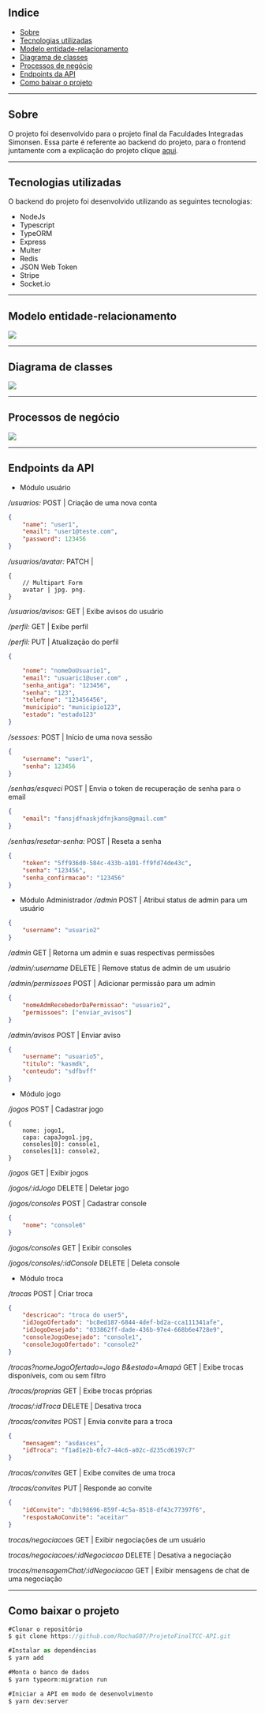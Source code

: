 ## Indice

- [Sobre](#-sobre)
- [Tecnologias utilizadas](#-tecnologias-utilizadas)
- [Modelo entidade-relacionamento](#-modelo-entidade-relacionamento)
- [Diagrama de classes](#-diagrama-de-classes)
- [Processos de negócio](#-processos-de-negócio)
- [Endpoints da API](#-endpoints-da-API)
- [Como baixar o projeto](#-como-baixar-o-projeto)

---

## Sobre

O projeto foi desenvolvido para o projeto final da Faculdades Integradas Simonsen. 
Essa parte é referente ao backend do projeto, para o frontend juntamente com a explicação do projeto clique [aqui](https://github.com/RochaG07/ProjetoFinalTCC-WEB).

---

## Tecnologias utilizadas

O backend do projeto foi desenvolvido utilizando as seguintes tecnologias:

- NodeJs
- Typescript
- TypeORM
- Express
- Multer
- Redis
- JSON Web Token
- Stripe
- Socket.io

---

## Modelo entidade-relacionamento

<img src='https://raw.githubusercontent.com/RochaG07/ProjetoFinalTCC-API/master/media/ModeloBanco_v9.jpg'>

---

## Diagrama de classes

<img src='https://raw.githubusercontent.com/RochaG07/ProjetoFinalTCC-API/master/media/DiagramaDeClassAtualizado.jpg'>

---

## Processos de negócio

<img src='https://raw.githubusercontent.com/RochaG07/ProjetoFinalTCC-API/master/media/Processos_de_neg%C3%B3cio_v2.png'>

---

## Endpoints da API

- Módulo usuário

*/usuarios:* POST | Criação de uma nova conta
```json
{
    "name": "user1",
    "email": "user1@teste.com",
    "password": 123456
}
```

*/usuarios/avatar:* PATCH | 
```multipart/form-data
{
    // Multipart Form
    avatar | jpg. png.
}
```

*/usuarios/avisos:* GET | Exibe avisos do usuário



*/perfil:* GET | Exibe perfil

*/perfil:* PUT | Atualização do perfil
```json
{

	"nome": "nomeDoUsuario1",
	"email": "usuaric1@user.com" ,
	"senha_antiga": "123456",
	"senha": "123",
	"telefone": "123456456",
	"municipio": "municipio123",
	"estado": "estado123"
}
```

*/sessoes:* POST | Início de uma nova sessão
```json
{
    "username": "user1",
    "senha": 123456
}
```

*/senhas/esqueci* POST | Envia o token de recuperação de senha para o email
```json
{
	"email": "fansjdfnaskjdfnjkans@gmail.com"
}
```

*/senhas/resetar-senha:* POST | Reseta a senha
```json
{
    "token": "5ff936d0-584c-433b-a101-ff9fd74de43c",
	"senha": "123456",
	"senha_confirmacao": "123456"
}
```

- Módulo Administrador
*/admin* POST | Atribui status de admin para um usuário
```json
{
	"username": "usuario2"
}
```

*/admin* GET | Retorna um admin e suas respectivas permissões

*/admin/:username* DELETE | Remove status de admin de um usuário

*/admin/permissoes* POST | Adicionar permissão para um admin
```json
{
	"nomeAdmRecebedorDaPermissao": "usuario2",
	"permissoes": ["enviar_avisos"]
}
```

*/admin/avisos* POST | Enviar aviso
```json
{
	"username": "usuario5",
	"titulo": "kasmdk",
	"conteudo": "sdfbvff"
}
```

- Módulo jogo

*/jogos* POST | Cadastrar jogo
```multipart/form-data
{
	nome: jogo1,
	capa: capaJogo1.jpg,
	consoles[0]: console1,
	consoles[1]: console2,
}
```
*/jogos* GET | Exibir jogos

*/jogos/:idJogo* DELETE | Deletar jogo

*/jogos/consoles* POST | Cadastrar console
```json
{
	"nome": "console6"
}
```

*/jogos/consoles* GET | Exibir consoles

*/jogos/consoles/:idConsole* DELETE | Deleta console

- Módulo troca

*/trocas* POST | Criar troca
```json
{
	"descricao": "troca do user5",
	"idJogoOfertado": "bc8ed187-6844-4def-bd2a-cca111341afe",
	"idJogoDesejado": "033862ff-dade-436b-97e4-668b6e4728e9",
	"consoleJogoDesejado": "console1",
	"consoleJogoOfertado": "console2"
}
```
*/trocas?nomeJogoOfertado=Jogo B&estado=Amapá* GET | Exibe trocas disponíveis, com ou sem filtro

*/trocas/proprias* GET | Exibe trocas próprias

*/trocas/:idTroca* DELETE | Desativa troca

*/trocas/convites* POST | Envia convite para a troca
```json
{
	"mensagem": "asdasces",
	"idTroca": "f1ad1e2b-6fc7-44c6-a02c-d235cd6197c7"	
}
```

*/trocas/convites* GET | Exibe convites de uma troca

*/trocas/convites* PUT | Responde ao convite
```json
{
	"idConvite": "db198696-859f-4c5a-8518-df43c77397f6",
	"respostaAoConvite": "aceitar"
}
```
*trocas/negociacoes* GET | Exibir negociações de um usuário

*trocas/negociacoes/:idNegociacao* DELETE | Desativa a negociação

*trocas/mensagemChat/:idNegociacao* GET | Exibir mensagens de chat de uma negociação

---

## Como baixar o projeto

```jsx
#Clonar o repositório
$ git clone https://github.com/RochaG07/ProjetoFinalTCC-API.git

#Instalar as dependências
$ yarn add

#Monta o banco de dados
$ yarn typeorm:migration run

#Iniciar a API em modo de desenvolvimento
$ yarn dev:server
```